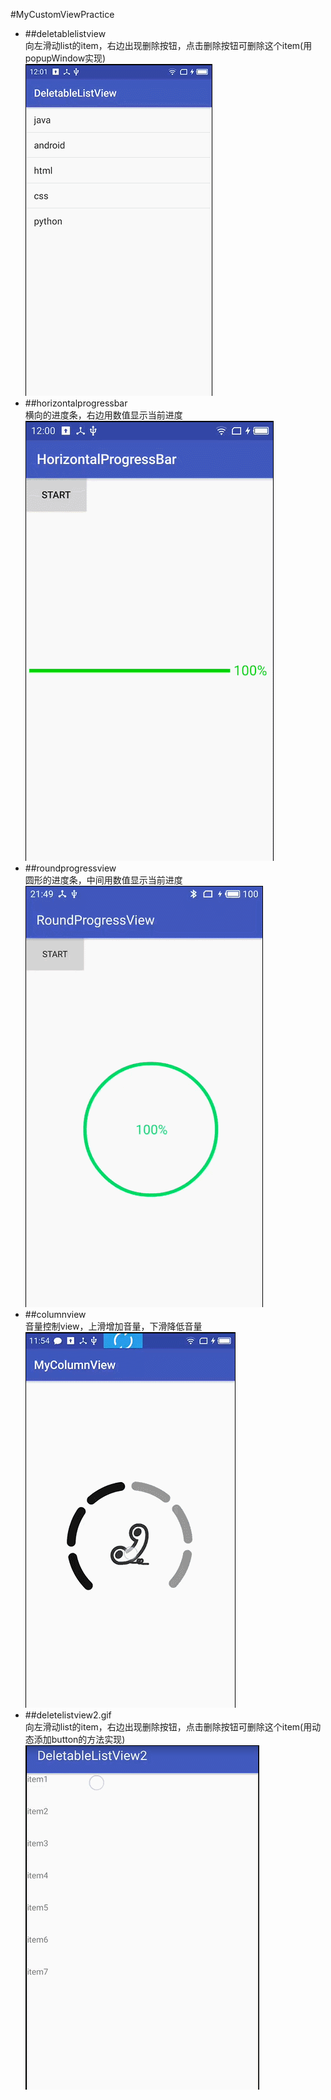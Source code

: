 #MyCustomViewPractice
- ##deletablelistview  
向左滑动list的item，右边出现删除按钮，点击删除按钮可删除这个item(用popupWindow实现)  
![list](list.gif)  
- ##horizontalprogressbar  
横向的进度条，右边用数值显示当前进度  
![progress](process.gif)  
- ##roundprogressview  
圆形的进度条，中间用数值显示当前进度  
![roundprogress](roundProgress.gif)  
- ##columnview  
音量控制view，上滑增加音量，下滑降低音量  
![columnview](column.gif)  
- ##deletelistview2.gif  
向左滑动list的item，右边出现删除按钮，点击删除按钮可删除这个item(用动态添加button的方法实现)  
![deletelistview2](deletelistview2.gif)